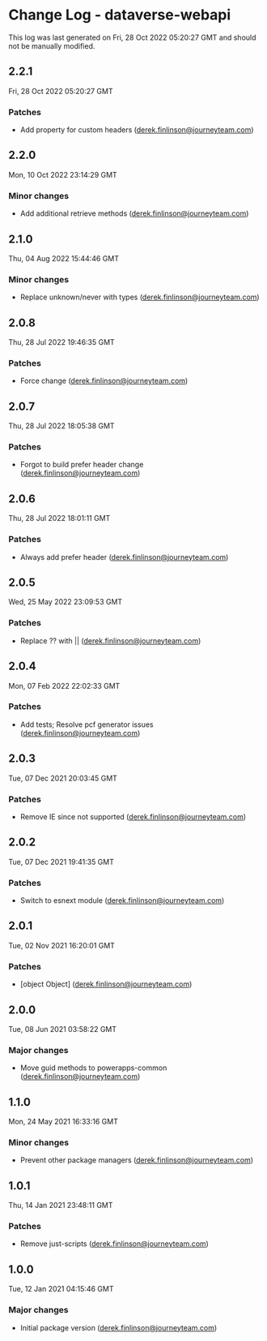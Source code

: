 # Change Log - dataverse-webapi

This log was last generated on Fri, 28 Oct 2022 05:20:27 GMT and should not be manually modified.

<!-- Start content -->

## 2.2.1

Fri, 28 Oct 2022 05:20:27 GMT

### Patches

- Add property for custom headers (derek.finlinson@journeyteam.com)

## 2.2.0

Mon, 10 Oct 2022 23:14:29 GMT

### Minor changes

- Add additional retrieve methods (derek.finlinson@journeyteam.com)

## 2.1.0

Thu, 04 Aug 2022 15:44:46 GMT

### Minor changes

- Replace unknown/never with types (derek.finlinson@journeyteam.com)

## 2.0.8

Thu, 28 Jul 2022 19:46:35 GMT

### Patches

- Force change (derek.finlinson@journeyteam.com)

## 2.0.7

Thu, 28 Jul 2022 18:05:38 GMT

### Patches

- Forgot to build prefer header change (derek.finlinson@journeyteam.com)

## 2.0.6

Thu, 28 Jul 2022 18:01:11 GMT

### Patches

- Always add prefer header (derek.finlinson@journeyteam.com)

## 2.0.5

Wed, 25 May 2022 23:09:53 GMT

### Patches

- Replace ?? with || (derek.finlinson@journeyteam.com)

## 2.0.4

Mon, 07 Feb 2022 22:02:33 GMT

### Patches

- Add tests; Resolve pcf generator issues (derek.finlinson@journeyteam.com)

## 2.0.3

Tue, 07 Dec 2021 20:03:45 GMT

### Patches

- Remove IE since not supported (derek.finlinson@journeyteam.com)

## 2.0.2

Tue, 07 Dec 2021 19:41:35 GMT

### Patches

- Switch to esnext module (derek.finlinson@journeyteam.com)

## 2.0.1

Tue, 02 Nov 2021 16:20:01 GMT

### Patches

- [object Object] (derek.finlinson@journeyteam.com)

## 2.0.0

Tue, 08 Jun 2021 03:58:22 GMT

### Major changes

- Move guid methods to powerapps-common (derek.finlinson@journeyteam.com)

## 1.1.0

Mon, 24 May 2021 16:33:16 GMT

### Minor changes

- Prevent other package managers (derek.finlinson@journeyteam.com)

## 1.0.1

Thu, 14 Jan 2021 23:48:11 GMT

### Patches

- Remove just-scripts (derek.finlinson@journeyteam.com)

## 1.0.0

Tue, 12 Jan 2021 04:15:46 GMT

### Major changes

- Initial package version (derek.finlinson@journeyteam.com)
